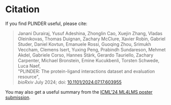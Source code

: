 # Citation

If you find PLINDER useful, please cite:

> Janani Durairaj, Yusuf Adeshina, Zhonglin Cao, Xuejin Zhang, Vladas Oleinikovas,
Thomas Duignan, Zachary McClure, Xavier Robin, Gabriel Studer, Daniel Kovtun,
Emanuele Rossi, Guoqing Zhou, Srimukh Veccham, Clemens Isert, Yuxing Peng,
Prabindh Sundareson, Mehmet Akdel, Gabriele Corso, Hannes Stärk, Gerardo Tauriello,
Zachary Carpenter, Michael Bronstein, Emine Kucukbenli, Torsten Schwede, Luca Naef,\
"PLINDER: The protein-ligand interactions dataset and evaluation resource",\
_bioRxiv_
July 2024;
doi: [10.1101/2024.07.17.603955](https://doi.org/10.1101/2024.07.17.603955)

You may also get a useful summary from the
[ICML'24 ML4LMS poster submission](https://openreview.net/forum?id=7UvbaTrNbP).
